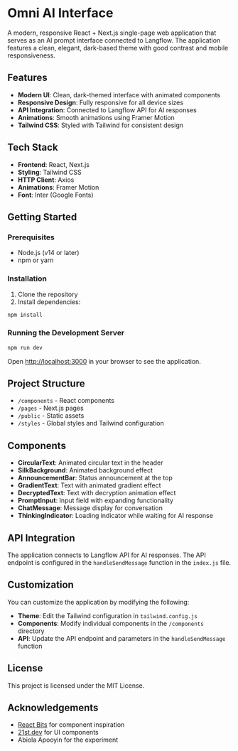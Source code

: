 # Omni AI Interface

A modern, responsive React + Next.js single-page web application that serves as an AI prompt interface connected to Langflow. The application features a clean, elegant, dark-based theme with good contrast and mobile responsiveness.

## Features

- **Modern UI**: Clean, dark-themed interface with animated components
- **Responsive Design**: Fully responsive for all device sizes
- **API Integration**: Connected to Langflow API for AI responses
- **Animations**: Smooth animations using Framer Motion
- **Tailwind CSS**: Styled with Tailwind for consistent design

## Tech Stack

- **Frontend**: React, Next.js
- **Styling**: Tailwind CSS
- **HTTP Client**: Axios
- **Animations**: Framer Motion
- **Font**: Inter (Google Fonts)

## Getting Started

### Prerequisites

- Node.js (v14 or later)
- npm or yarn

### Installation

1. Clone the repository
2. Install dependencies:

```bash
npm install
```

### Running the Development Server

```bash
npm run dev
```

Open [http://localhost:3000](http://localhost:3000) in your browser to see the application.

## Project Structure

- `/components` - React components
- `/pages` - Next.js pages
- `/public` - Static assets
- `/styles` - Global styles and Tailwind configuration

## Components

- **CircularText**: Animated circular text in the header
- **SilkBackground**: Animated background effect
- **AnnouncementBar**: Status announcement at the top
- **GradientText**: Text with animated gradient effect
- **DecryptedText**: Text with decryption animation effect
- **PromptInput**: Input field with expanding functionality
- **ChatMessage**: Message display for conversation
- **ThinkingIndicator**: Loading indicator while waiting for AI response

## API Integration

The application connects to Langflow API for AI responses. The API endpoint is configured in the `handleSendMessage` function in the `index.js` file.

## Customization

You can customize the application by modifying the following:

- **Theme**: Edit the Tailwind configuration in `tailwind.config.js`
- **Components**: Modify individual components in the `/components` directory
- **API**: Update the API endpoint and parameters in the `handleSendMessage` function

## License

This project is licensed under the MIT License.

## Acknowledgements

- [React Bits](https://www.reactbits.dev) for component inspiration
- [21st.dev](https://21st.dev) for UI components
- Abiola Apooyin for the experiment